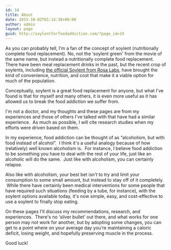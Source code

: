 ```yaml
---
id: 14
title: About
date: 2015-10-02T01:14:38+00:00
author: admin
layout: page
guid: http://soylentforfoodaddiction.com/?page_id=14
---
```

As you can probably tell, I'm a fan of the concept of soylent (nutritionally complete food replacement). No, not the &#8216;soylent green' from the movie of the same name, but instead a nutritionally complete food replacement. There have been meal replacement drinks in the past, but the recent crop of soylents, including [the official Soylent from Rosa Labs](https://www.soylent.com/), have brought the kind of convenience, nutrition, and cost that make it a viable option for much of the population.

Conceptually, soylent is a great food replacement for anyone, but what I've found is that for myself and many others, it is even more useful as it has allowed us to break the food addiction we suffer from.

I'm not a doctor, and my thoughts and these pages are from my experiences and those of others I've talked with that have had a similar experience.  As much as possible, I will cite research studies when my efforts were driven based on them.

In my experience, food addiction can be thought of as &#8220;alcoholism, but with food instead of alcohol&#8221;.  I think it's a useful analogy because of how (relatively) well known alcoholism is.  For instance, I believe food addiction to be something you have to deal with the rest of your life, just like an alcoholic will do the same.  Just like with alcoholism, you can certainly relapse.

Also like with alcoholism, your best bet isn't to try and limit your consumption to some small amount, but instead to stay off of it completely.  While there have certainly been medical interventions for some people that have required such situations (feeding by a tube, for instance), with the soylent options available today, it's now simple, easy, and cost-effective to use a soylent to finally stop eating.

On these pages I'll discuss my recommendations, research, and experiences.  There's no &#8216;silver bullet' out there, and what works for one person may not work for another, but by adopting some changes, you can get to a point where on your average day you're maintaining a caloric deficit, losing weight, and hopefully preserving muscle in the process.

Good luck!